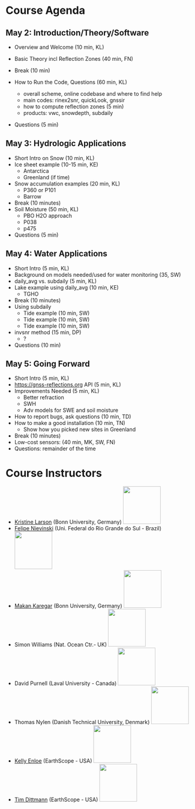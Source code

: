 # Course Agenda

## May 2: Introduction/Theory/Software
- Overview and Welcome (10 min, KL)
- Basic Theory incl Reflection Zones (40 min, FN) 
- Break (10 min)
- How to Run the Code, Questions (60 min, KL) 
  - overall scheme, online codebase and where to find help
  - main codes: rinex2snr, quickLook, gnssir
  - how to compute reflection zones (5 min)
  - products: vwc, snowdepth, subdaily

- Questions (5 min)

## May 3: Hydrologic Applications
- Short Intro on Snow (10 min, KL)
- Ice sheet example (10-15 min, KE) 
  - Antarctica
  - Greenland (if time) 
- Snow accumulation examples (20 min, KL)
  - P360 or P101
  - Barrow
- Break (10 minutes)
- Soil Moisture (50 min, KL) 
  - PBO H2O approach
  - P038
  - p475
- Questions (5 min)

## May 4: Water Applications
- Short Intro (5 min, KL) 
- Background on models needed/used for water monitoring (35, SW)
- daily_avg vs. subdaily (5 min, KL)
- Lake example using daily_avg (10 min, KE)
  - TGHO
- Break (10 minutes)
- Using subdaily
  - Tide example (10 min, SW)
  - Tide example (10 min, SW)
  - Tide example (10 min, SW)
- invsnr method (15 min, DP) 
  - ?
- Questions (10 min)

## May 5: Going Forward
- Short Intro (5 min, KL)
- https://gnss-reflections.org API (5 min, KL)
- Improvements Needed (5 min, KL)  
  - Better refraction
  - SWH
  - Adv models for SWE and soil moisture
- How to report bugs, ask questions (10 min, TD)
- How to make a good installation (10 min, TN) 
  - Show how you picked new sites in Greenland
- Break (10 minutes)
- Low-cost sensors: (40 min, MK, SW, FN)
- Questions: remainder of the time

# Course Instructors

* [Kristine Larson](https://github.com/kristinemlarson) (Bonn University, Germany)
<image src = "https://gnss-reflections.org/static/images/Kristine-NYC-crop.jpg" width="100px"></image>
* [Felipe Nievinski](https://github.com/fgnievinski) (Uni. Federal do Rio Grande do Sul - Brazil) 
<image src = "https://spotlight.unavco.org/station-pages/p360/eo/scientistPhoto.jpg" width="100px"></image>
* [Makan Karegar](https://github.com/MakanAKaregar) (Bonn University, Germany) 
<image src = "https://gnss-reflections.org/static/images/makan.jpg" width="100px"></image>
* Simon Williams (Nat. Ocean Ctr.- UK) 
<image src = "https://gnss-reflections.org/static/images/Simon_Williams12.jpg" width="100px"></image>
* David Purnell (Laval University - Canada) 
<image src = "https://gnss-reflections.org/static/images/david_purnell2.jpg" width="100px"></image>
* Thomas Nylen (Danish Technical University, Denmark) 
<image src = "https://gnss-reflections.org/static/images/thomas_nylen.jpg" width="100px"></image>
* [Kelly Enloe](https://github.com/k-enloe) (EarthScope - USA) 
<image src = "https://gnss-reflections.org/static/images/kellyenloe.jpg" width="100px"></image>
* [Tim Dittmann](https://github.com/timdittmann) (EarthScope - USA) 
<image src = "https://gnss-reflections.org/static/images/tim_dittmann.jpg" width="100px"></image>

